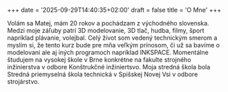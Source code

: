 +++
date = '2025-09-29T14:40:35+02:00'
draft = false
title = 'O Mne'
+++

Volám sa Matej, mám 20 rokov a pochádzam z východného slovenska. Medzi moje záľuby patrí 3D modelovanie, 3D tlač, hudba, filmy, šport napríklad plávanie, volejbal. Celý život som vedený technickým smerom a myslím si, že tento kurz bude pre mňa veľkým prínosom, či už sa bavíme o modelovaní ale aj iných programoch napríklad INKSPACE. 
Momentálne študujem na vysokej škole v Brne konkrétne na fakulte strojného inžinierstva v odbore Konštrukčné inžiniertsvo. Moja stredná škola bola Stredná priemyselná škola technická v Spišskej Novej Vsi v odbore strojárstvo. 